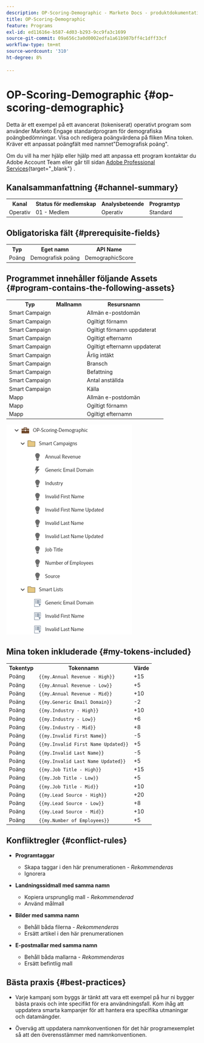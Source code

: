 ```yaml
---
description: OP-Scoring-Demographic - Marketo Docs - produktdokumentation
title: OP-Scoring-Demographic
feature: Programs
exl-id: ed11616e-b587-4d03-b293-9cc9fa3c1699
source-git-commit: 09a656c3a0d0002edfa1a61b987bff4c1dff33cf
workflow-type: tm+mt
source-wordcount: '310'
ht-degree: 8%

---
```


# OP-Scoring-Demographic {#op-scoring-demographic}

Detta är ett exempel på ett avancerat (tokeniserat) operativt program som använder Marketo Engage standardprogram för demografiska poängbedömningar. Visa och redigera poängvärdena på fliken Mina token. Kräver ett anpassat poängfält med namnet&quot;Demografisk poäng&quot;.

Om du vill ha mer hjälp eller hjälp med att anpassa ett program kontaktar du Adobe Account Team eller går till sidan [Adobe Professional Services](https://business.adobe.com/se/customers/consulting-services/main.html){target="_blank"} .

## Kanalsammanfattning {#channel-summary}

<table style="table-layout:auto">
 <tbody>
  <tr>
   <th>Kanal</th>
   <th>Status för medlemskap</th>
   <th>Analysbeteende</th>
   <th>Programtyp</th>
  </tr>
  <tr>
   <td>Operativ</td>
   <td>01 - Medlem</td>
   <td>Operativ</td>
   <td>Standard</td>
  </tr>
 </tbody>
</table>

## Obligatoriska fält {#prerequisite-fields}

<table style="table-layout:auto">
 <tbody>
  <tr>
   <th>Typ</th>
   <th>Eget namn</th>
   <th>API Name</th>
  </tr>
  <tr>
   <td>Poäng</td>
   <td>Demografisk poäng</td>
   <td>DemographicScore</td>
  </tr>
 </tbody>
</table>

## Programmet innehåller följande Assets {#program-contains-the-following-assets}

<table style="table-layout:auto">
 <tbody>
  <tr>
   <th>Typ</th>
   <th>Mallnamn</th>
   <th>Resursnamn</th>
  </tr>
  <tr>
   <td>Smart Campaign</td>
   <td> </td>
   <td>Allmän e-postdomän</td>
  </tr>
  <tr>
   <td>Smart Campaign</td>
   <td> </td>
   <td>Ogiltigt förnamn</td>
  </tr>
  <tr>
   <td>Smart Campaign</td>
   <td> </td>
   <td>Ogiltigt förnamn uppdaterat</td>
  </tr>
  <tr>
   <td>Smart Campaign</td>
   <td> </td>
   <td>Ogiltigt efternamn</td>
  </tr>
  <tr>
   <td>Smart Campaign</td>
   <td> </td>
   <td>Ogiltigt efternamn uppdaterat</td>
  </tr>
  <tr>
   <td>Smart Campaign</td>
   <td> </td>
   <td>Årlig intäkt</td>
  </tr>
  <tr>
   <td>Smart Campaign</td>
   <td> </td>
   <td>Bransch</td>
  </tr>
  <tr>
   <td>Smart Campaign</td>
   <td> </td>
   <td>Befattning</td>
  </tr>
  <tr>
   <td>Smart Campaign</td>
   <td> </td>
   <td>Antal anställda</td>
  </tr>
  <tr>
   <td>Smart Campaign</td>
   <td> </td>
   <td>Källa</td>
  </tr>
  <tr>
   <td>Mapp</td>
   <td> </td>
   <td>Allmän e-postdomän</td>
  </tr>
  <tr>
   <td>Mapp</td>
   <td> </td>
   <td>Ogiltigt förnamn</td>
  </tr>
  <tr>
   <td>Mapp</td>
   <td> </td>
   <td>Ogiltigt efternamn</td>
  </tr>
 </tbody>
</table>

![](assets/op-scoring-demographic-1.png)

## Mina token inkluderade {#my-tokens-included}

<table style="table-layout:auto">
 <tbody>
  <tr>
   <th>Tokentyp</th>
   <th>Tokennamn</th>
   <th>Värde</th>
  </tr>
  <tr>
   <td>Poäng</td>
   <td><code>{{my.Annual Revenue - High}}</code></td>
   <td>+15</td>
  </tr>
  <tr>
   <td>Poäng</td>
   <td><code>{{my.Annual Revenue - Low}}</code></td>
   <td>+5</td>
  </tr>
  <tr>
   <td>Poäng</td>
   <td><code>{{my.Annual Revenue - Mid}}</code></td>
   <td>+10</td>
  </tr>
   <tr>
   <td>Poäng</td>
   <td><code>{{my.Generic Email Domain}}</code></td>
   <td>-2</td>
  </tr>
  <tr>
   <td>Poäng</td>
   <td><code>{{my.Industry - High}}</code></td>
   <td>+10</td>
  </tr>
  <tr>
   <td>Poäng</td>
   <td><code>{{my.Industry - Low}}</code></td>
   <td>+6</td>
  </tr>
   <tr>
   <td>Poäng</td>
   <td><code>{{my.Industry - Mid}}</code></td>
   <td>+8</td>
  </tr>
  <tr>
   <td>Poäng</td>
   <td><code>{{my.Invalid First Name}}</code></td>
   <td>-5</td>
  </tr>
   <tr>
   <td>Poäng</td>
   <td><code>{{my.Invalid First Name Updated}}</code></td>
   <td>+5</td>
  </tr>
  <tr>
   <td>Poäng</td>
   <td><code>{{my.Invalid Last Name}}</code></td>
   <td>-5</td>
  </tr>
  <tr>
   <td>Poäng</td>
   <td><code>{{my.Invalid Last Name Updated}}</code></td>
   <td>+5</td>
  </tr>
  <tr>
   <td>Poäng</td>
   <td><code>{{my.Job Title - High}}</code></td>
   <td>+15</td>
  </tr>
   <tr>
   <td>Poäng</td>
   <td><code>{{my.Job Title - Low}}</code></td>
   <td>+5</td>
  </tr>
  <tr>
   <td>Poäng</td>
   <td><code>{{my.Job Title - Mid}}</code></td>
   <td>+10</td>
  </tr>
  <tr>
   <td>Poäng</td>
   <td><code>{{my.Lead Source - High}}</code></td>
   <td>+20</td>
  </tr>
  <tr>
   <td>Poäng</td>
   <td><code>{{my.Lead Source - Low}}</code></td>
   <td>+8</td>
  </tr>
  <tr>
   <td>Poäng</td>
   <td><code>{{my.Lead Source - Mid}}</code></td>
   <td>+10</td>
  </tr>
  <tr>
   <td>Poäng</td>
   <td><code>{{my.Number of Employees}}</code></td>
   <td>+5</td>
  </tr>
 </tbody>
</table>

## Konfliktregler {#conflict-rules}

* **Programtaggar**
   * Skapa taggar i den här prenumerationen - _Rekommenderas_
   * Ignorera

* **Landningssidmall med samma namn**
   * Kopiera ursprunglig mall - _Rekommenderad_
   * Använd målmall

* **Bilder med samma namn**
   * Behåll båda filerna - _Rekommenderas_
   * Ersätt artikel i den här prenumerationen

* **E-postmallar med samma namn**
   * Behåll båda mallarna - _Rekommenderas_
   * Ersätt befintlig mall

## Bästa praxis {#best-practices}

* Varje kampanj som byggs är tänkt att vara ett exempel på hur ni bygger bästa praxis och inte specifikt för era användningsfall. Kom ihåg att uppdatera smarta kampanjer för att hantera era specifika utmaningar och datamängder.

* Överväg att uppdatera namnkonventionen för det här programexemplet så att den överensstämmer med namnkonventionen.
